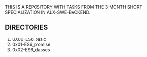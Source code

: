 THIS IS A REPOSITORY WITH TASKS FROM THE 3-MONTH SHORT SPECIALIZATION IN ALX-SWE-BACKEND.

DIRECTORIES
-----------

1. 0X00-ES6_basic
2. 0x01-ES6_promise
3. 0x02-ES6_classes
